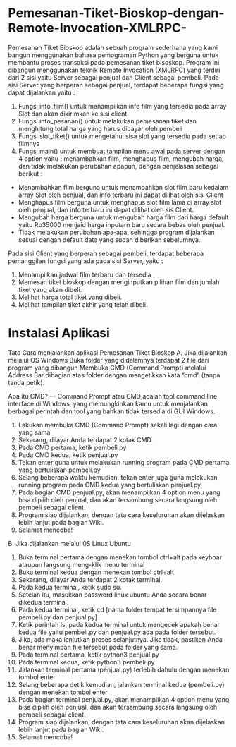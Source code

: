 # Pemesanan-Tiket-Bioskop-dengan-Remote-Invocation-XMLRPC-
Pemesanan Tiket Bioskop adalah sebuah program sederhana yang kami bangun menggunakan bahasa pemograman Python yang berguna untuk membantu proses transaksi pada pemesanan tiket bisoskop. Program ini dibangun menggunakan teknik Remote Invocation (XMLRPC) yang terdiri dari 2 sisi yaitu Server sebagai penjual dan Client sebagai pembeli. Pada sisi Server yang berperan sebagai penjual, terdapat beberapa fungsi yang dapat dijalankan yaitu :

1. Fungsi info_film() untuk menampilkan info film yang tersedia pada array Slot dan akan dikirimkan ke sisi client
2. Fungsi info_pesanan() untuk melakukan pemesanan tiket dan menghitung total harga yang harus dibayar oleh pembeli
3. Fungsi slot_tiket() untuk mengetahui sisa slot yang tersedia pada setiap filmnya
4. Fungsi main() untuk membuat tampilan menu awal pada server dengan 4 option yaitu : menambahkan film, menghapus film, mengubah harga, dan tidak melakukan perubahan apapun, dengan penjelasan sebagai berikut :

- Menambahkan film berguna untuk menambahkan slot film baru kedalam array Slot oleh penjual, dan info terbaru ini dapat dilihat oleh sisi Client
- Menghapus film berguna untuk menghapus slot film lama di array slot oleh penjual, dan info terbaru ini dapat dilihat oleh sis Client.
- Mengubah harga berguna untuk mengubah harga film dari harga default yaitu Rp35000 menjaid harga inputarn baru secara bebas oleh penjual.
- Tidak melakukan perubahan apa-apa, sehingga program dijalankan sesuai dengan default data yang sudah diberikan sebelumnya.

Pada sisi Client yang berperan sebagai pembeli, terdapat beberapa pemanggilan fungsi yang ada pada sisi Server, yaitu :

1. Menampilkan jadwal film terbaru dan tersedia
2. Memesan tiket bioskop dengan menginputkan pilihan film dan jumlah tiket yang akan dibeli.
3. Melihat harga total tiket yang dibeli.
4. Melihat tampilan tiket akhir yang telah dibeli.

# Instalasi Aplikasi

Tata Cara menjalankan aplikasi Pemesanan Tiket Bioskop
A. Jika dijalankan melalui OS Windows
Buka folder yang didalamnya terdapat 2 file dari program yang dibangun
Membuka CMD (Command Prompt) melalui Address Bar dibagian atas folder dengan mengetikkan kata “cmd” (tanpa tanda petik).

Apa itu CMD? — Command Prompt atau CMD adalah tool command line interface di Windows, yang memungkinkan kamu untuk menjalankan berbagai perintah dan tool yang bahkan tidak tersedia di GUI Windows.
1. Lakukan membuka CMD (Command Prompt) sekali lagi dengan cara yang sama
2. Sekarang, dilayar Anda terdapat 2 kotak CMD.
3. Pada CMD pertama, ketik pembeli.py
4. Pada CMD kedua, ketik penjual.py
5. Tekan enter guna untuk melakukan running program pada CMD pertama yang bertuliskan pembeli.py
6. Selang beberapa waktu kemudian, tekan enter juga guna melakukan running program pada CMD kedua yang bertuliskan penjual.py
7. Pada bagian CMD penjual.py, akan menampilkan 4 option menu yang bisa dipilih oleh penjual, dan akan tersambung secara langsung oleh pembeli sebagai client.
8. Program siap dijalankan, dengan tata cara keseluruhan akan dijelaskan lebih lanjut pada bagian Wiki.
9. Selamat mencoba!

B. Jika dijalankan melalui 0S Linux Ubuntu

1. Buka terminal pertama dengan menekan tombol ctrl+alt pada keyboar ataupun langsung meng-klik menu terminal
2. Buka terminal kedua dengan menekan tombol ctrl+alt
3. Sekarang, dilayar Anda terdapat 2 kotak terminal.
4. Pada kedua terminal, ketik sudo su.
5. Setelah itu, masukkan password linux ubuntu Anda secara benar dikedua terminal.
6. Pada kedua terminal, ketik cd [nama folder tempat tersimpannya file pembeli.py dan penjual.py]
7. Ketik perintah ls, pada kedua terminal untuk mengecek apakah benar kedua file yaitu pembeli.py dan penjual.py ada pada folder tersebut.
8. Jika, ada maka lanjutkan proses selanjutnya. Jika tidak, pastikan Anda benar menyimpan file tersebut pada folder yang sama.
9. Pada terminal pertama, ketik python3 penjual.py
10. Pada terminal kedua, ketik python3 pembeli.py
11. Jalankan terminal pertama (penjual.py) terlebih dahulu dengan menekan tombol enter
12. Selang beberapa detik kemudian, jalankan terminal kedua (pembeli.py) dengan menekan tombol enter
13. Pada bagian terminal penjual.py, akan menampilkan 4 option menu yang bisa dipilih oleh penjual, dan akan tersambung secara langsung oleh pembeli sebagai client.
14. Program siap dijalankan, dengan tata cara keseluruhan akan dijelaskan lebih lanjut pada bagian Wiki.
15. Selamat mencoba!
